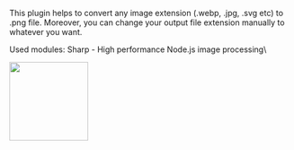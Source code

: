 This plugin helps to convert any image extension (.webp, .jpg, .svg etc) to .png file.
Moreover, you can change your output file extension manually to whatever you want.

Used modules:
Sharp - High performance Node.js image processing\

<img width="140" height="auto" src="https://cdn.jsdelivr.net/gh/lovell/sharp@master/docs/image/sharp-logo.svg">
